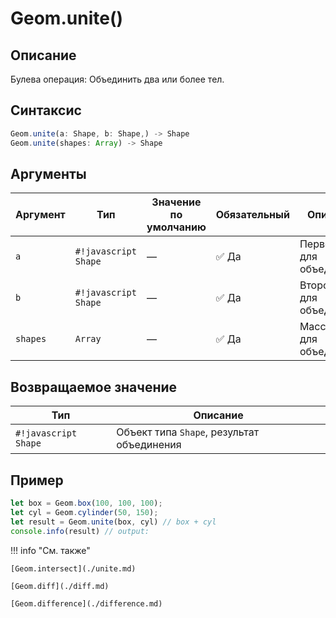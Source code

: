 # Geom.unite()

## Описание
Булева операция: Объединить два или более тел.

## Синтаксис
```javascript
Geom.unite(a: Shape, b: Shape,) -> Shape
Geom.unite(shapes: Array) -> Shape
```

## Аргументы

| Аргумент | Тип                  | Значение по умолчанию | Обязательный        | Описание                          |
|----------|-----------------------|----------------------|---------------------|-----------------------------------|
| `a`      | `#!javascript Shape`  | —                    | :white_check_mark: Да | Первое тело для объединения       |
| `b`      | `#!javascript Shape`  | —                    | :white_check_mark: Да | Второе тело для объединения       |
| `shapes` | `Array`      | —                    | :white_check_mark: Да | Массив тел для объединения       |

## Возвращаемое значение

| Тип                  | Описание                                      |
|----------------------|-----------------------------------------------|
| `#!javascript Shape` | Объект типа `Shape`, результат объединения     |

## Пример
```javascript linenums="1"
let box = Geom.box(100, 100, 100);
let cyl = Geom.cylinder(50, 150);
let result = Geom.unite(box, cyl) // box + cyl
console.info(result) // output:
```

!!! info "См. также"

    [Geom.intersect](./unite.md)

    [Geom.diff](./diff.md)

    [Geom.difference](./difference.md)

